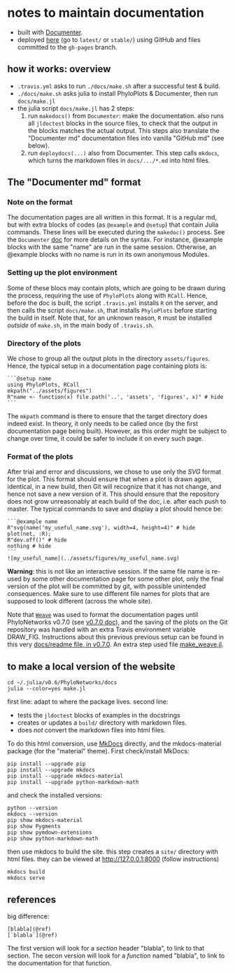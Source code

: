 # notes to maintain documentation

- built with [Documenter](https://juliadocs.github.io/Documenter.jl).
- deployed [here](http://crsl4.github.io/PhyloNetworks.jl/)
  (go to `latest/` or `stable/`)
  using GitHub and files committed to the `gh-pages` branch.

## how it works: overview

- `.travis.yml` asks to run `./docs/make.sh` after a successful test & build.
- `./docs/make.sh` asks julia to install PhyloPlots & Documenter, then run `docs/make.jl`
- the julia script `docs/make.jl` has 2 steps:
  1. run `makedocs()` from `Documenter`: make the documentation.
     also runs all `jldoctest` blocks in the source files, to check that
     the output in the blocks matches the actual output.
     This steps also translate the "Documenter md" documentation files
     into vanilla "GitHub md" (see below).
  2. run `deploydocs(...)` also from Documenter. This step calls `mkdocs`,
     which turns the markdown files in `docs/.../*.md` into html files.

## The "Documenter md" format

### Note on the format

The documentation pages are all written in this format. It is a regular md, but
with extra blocks of codes (as `@example` and `@setup`) that contain Julia
commands. These lines will be executed during the `makedoc()` process. See the
`Documenter` [doc](https://juliadocs.github.io/Documenter.jl/stable/man/syntax/)
for more details on the syntax. For instance, @example blocks with the same "name"
are run in the same session. Otherwise, an @example blocks with no name
is run in its own anonymous Modules.

### Setting up the plot environment

Some of these blocs may contain plots, which are going to be drawn during the
process, requiring the use of `PhyloPlots` along with `RCall`. Hence,
before the doc is built, the script `.travis.yml` installs `R` on the server,
and then calls the script `docs/make.sh`, that installs `PhyloPlots` before
starting the build in itself.
Note that, for an unknown reason, `R` must be installed *outside* of `make.sh`,
in the main body of `.travis.sh`.

### Directory of the plots

We chose to group all the output plots in the directory `assets/figures`.
Hence, the typical setup in a documentation page containing plots is:

    ```@setup name
    using PhyloPlots, RCall
    mkpath("../assets/figures")
    R"name <- function(x) file.path('..', 'assets', 'figures', x)" # hide
    ```

The `mkpath` command is there to ensure that the target directory does indeed
exist. In theory, it only needs to be called once (by the first documentation
page being built). However, as this order might be subject to change over time,
it could be safer to include it on every such page.

### Format of the plots

After trial and error and discussions, we chose to use only the *SVG* format
for the plot. This format should ensure that when a plot is drawn again,
identical, in a new build, then Git will recognize that it has not change, and
hence not save a new version of it. This should ensure that the repository does
not grow unreasonably at each build of the doc, i.e. after each push to
master. The typical commands to save and display a plot should hence be:

    ```@example name
    R"svg(name('my_useful_name.svg'), width=4, height=4)" # hide
    plot(net, :R);
    R"dev.off()" # hide
    nothing # hide
    ```
    ![my_useful_name](../assets/figures/my_useful_name.svg)

**Warning**: this is not like an interactive session. If the same file name
is re-used by some other documentation page for some other plot, only the
final version of the plot will be committed by git, with possible unintended
consequences. Make sure to use different file names for plots that are supposed
to look different (across the whole site).

Note that [`Weave`](https://github.com/mpastell/Weave.jl) was used to format the
documentation pages until PhyloNetworks v0.7.0
(see [v0.7.0 doc](http://crsl4.github.io/PhyloNetworks.jl/v0.7.0/)),
and the saving of the plots on the Git repository was handled with an
extra Travis environment variable DRAW_FIG.
Instructions about this previous previous setup can be found in this very
[docs/readme file, in v0.7.0](https://github.com/crsl4/PhyloNetworks.jl/blob/v0.7.0/docs/readme.md).
An extra step used file [make_weave.jl](https://github.com/crsl4/PhyloNetworks.jl/blob/v0.7.0/docs/src/man/src/make_weave.jl).

## to make a local version of the website

```shell
cd ~/.julia/v0.6/PhyloNetworks/docs
julia --color=yes make.jl
```

first line: adapt to where the package lives.
second line:
- tests the `jldoctest` blocks of examples in the docstrings
- creates or updates a `build/` directory with markdown files.
- does *not* convert the markdown files into html files.

To do this html conversion, use [MkDocs](http://www.mkdocs.org) directly,
and the mkdocs-material package (for the "material" theme).
First check/install MkDocs:

```shell
pip install --upgrade pip
pip install --upgrade mkdocs
pip install --upgrade mkdocs-material
pip install --upgrade python-markdown-math
```
and check the installed versions:
```shell
python --version
mkdocs --version
pip show mkdocs-material
pip show Pygments
pip show pymdown-extensions
pip show python-markdown-math
```

then use mkdocs to build the site.
this step creates a `site/` directory with html files.
they can be viewed at http://127.0.0.1:8000 (follow instructions)

```shell
mkdocs build
mkdocs serve
```

## references

big difference:

    [blabla](@ref)
    [`blabla`](@ref)

The first version will look for a *section* header "blabla", to link to that section.
The secon version will look for a *function* named "blabla",
to link to the documentation for that function.
